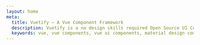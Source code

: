 ```yaml
---
layout: home
meta:
  title: Vuetify — A Vue Component Framework
  description: Vuetify is a no design skills required Open Source UI Component Framework for Vue. It provides you with all of the tools necessary to create beautiful content rich web applications.
  keywords: vue, vue components, vue ui components, material design components, vuetify, component framework, component library
---
```


<HomeEntry />

<HomeSpecialSponsor />

<HomeEcosystem />

<v-divider />

<HomeGalleryComponents />

<v-divider />

<HomeSponsors />

<v-divider color="primary" />

<HomeTooling />

<v-divider />

<HomeVuetifyOne />

<v-divider color="primary" />

<HomeSupport />

<v-divider />

<HomeBlogs />

<v-divider color="primary" />

<HomeSnips />

<v-divider />

<HomeStore />

<v-divider thickness="2" color="primary" />

<HomeDiscord />

<script setup>
  const theme = useTheme()
</script>
